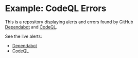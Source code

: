 # Example: CodeQL Errors

This is a repository displaying alerts and errors found by GitHub [Dependabot](https://github.com/dependabot) and [CodeQL](https://codeql.github.com/).

See the live alerts:

* [Dependabot](../../security/dependabot)
* [CodeQL](../../security/code-scanning)
